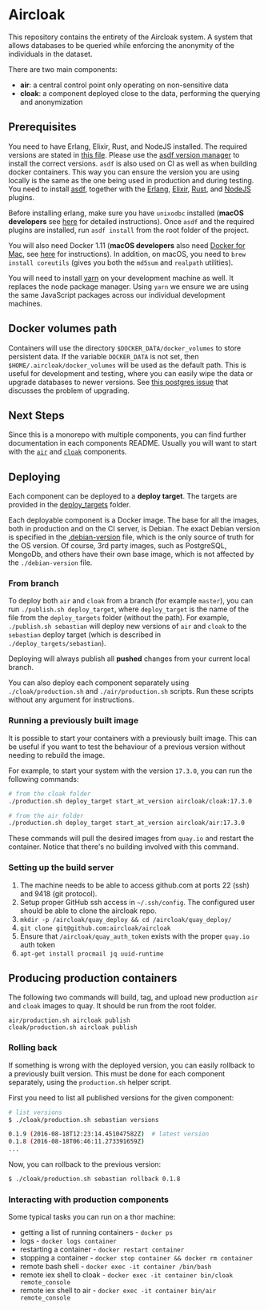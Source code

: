 # Aircloak

This repository contains the entirety of the Aircloak system.
A system that allows databases to be queried while enforcing
the anonymity of the individuals in the dataset.

There are two main components:

- **air**: a central control point only operating on non-sensitive data
- **cloak**: a component deployed close to the data, performing the querying and anonymization

## Prerequisites

You need to have Erlang, Elixir, Rust, and NodeJS installed. The required versions are stated in [this file](.tool-versions).
Please use the [asdf version manager](https://github.com/asdf-vm/asdf) to install the correct versions. `asdf` is also
used on CI as well as when building docker containers.
This way you can ensure the version you are using locally is the same as the one being used in production and during testing.
You need to install [asdf](https://github.com/asdf-vm/asdf), together with the [Erlang](https://github.com/asdf-vm/asdf-erlang),
[Elixir](https://github.com/asdf-vm/asdf-elixir), [Rust](https://github.com/code-lever/asdf-rust), and [NodeJS](https://github.com/asdf-vm/asdf-nodejs) plugins.

Before installing erlang, make sure you have `unixodbc` installed (**macOS developers** see [here](./cloak/osx_erlang_with_odbc.md) for detailed instructions).
Once `asdf` and the required plugins are installed, run `asdf install` from the root folder of the project.

You will also need Docker 1.11 (**macOS developers** also need [Docker for Mac](https://docs.docker.com/docker-for-mac/), see [here](./macos_docker.md) for instructions). In addition, on macOS, you need to `brew install coreutils` (gives you both the `md5sum` and `realpath` utilities).

You will need to install [yarn](https://yarnpkg.com/en/docs/install) on your development machine as well.
It replaces the node package manager. Using `yarn` we ensure we are using the same JavaScript packages
across our individual development machines.

## Docker volumes path

Containers will use the directory `$DOCKER_DATA/docker_volumes` to store persistent data.
If the variable `DOCKER_DATA` is not set, then `$HOME/.aircloak/docker_volumes` will be used as the default path.
This is useful for development and testing, where you can easily wipe the data or upgrade databases to newer versions.
See [this postgres issue](https://github.com/docker-library/postgres/issues/37) that discusses the problem of upgrading.

## Next Steps

Since this is a monorepo with multiple components, you can find further documentation in each components README. Usually you will want to start with the [`air`](./air/README.md) and [`cloak`](./cloak/README.md) components.

## Deploying

Each component can be deployed to a **deploy target**. The targets are provided in the [deploy_targets](./deploy_targets) folder.

Each deployable component is a Docker image. The base for all the images, both in production and on the CI server, is Debian. The exact Debian version is specified in the [.debian-version](./.debian-version) file, which is the only source of truth for the OS version. Of course, 3rd party images, such as PostgreSQL, MongoDb, and others have their own base image, which is not affected by the `./debian-version` file.

### From branch

To deploy both `air` and `cloak` from a branch (for example `master`), you can run `./publish.sh deploy_target`, where `deploy_target` is the name of the file from the `deploy_targets` folder (without the path). For example, `./publish.sh sebastian` will deploy new versions of `air` and `cloak` to the `sebastian` deploy target (which is described in `./deploy_targets/sebastian`).

Deploying will always publish all **pushed** changes from your current local branch.

You can also deploy each component separately using `./cloak/production.sh` and `./air/production.sh` scripts. Run these scripts without any argument for instructions.

### Running a previously built image

It is possible to start your containers with a previously built image. This can be useful if you want to test the behaviour of a previous version without needing to rebuild the image.

For example, to start your system with the version `17.3.0`, you can run the following commands:

```bash
# from the cloak folder
./production.sh deploy_target start_at_version aircloak/cloak:17.3.0

# from the air folder
./production.sh deploy_target start_at_version aircloak/air:17.3.0
```

These commands will pull the desired images from `quay.io` and restart the container. Notice that there's no building involved with this command.

### Setting up the build server

1. The machine needs to be able to access github.com at ports 22 (ssh) and 9418 (git protocol).
2. Setup proper GitHub ssh access in `~/.ssh/config`. The configured user should be able to clone the aircloak repo.
3. `mkdir -p /aircloak/quay_deploy && cd /aircloak/quay_deploy/`
4. `git clone git@github.com:aircloak/aircloak`
5. Ensure that `/aircloak/quay_auth_token` exists with the proper `quay.io` auth token
6. `apt-get install procmail jq uuid-runtime`

## Producing production containers

The following two commands will build, tag, and upload new production `air` and `cloak` images to quay. It should be run from the root folder.

```
air/production.sh aircloak publish
cloak/production.sh aircloak publish
```

### Rolling back

If something is wrong with the deployed version, you can easily rollback to a previously built version. This must be done for each component separately, using the `production.sh` helper script.

First you need to list all published versions for the given component:

```bash
# list versions
$ ./cloak/production.sh sebastian versions

0.1.9 (2016-08-18T12:23:14.451047582Z)  # latest version
0.1.8 (2016-08-18T06:46:11.273391659Z)
...
```

Now, you can rollback to the previous version:

```bash
$ ./cloak/production.sh sebastian rollback 0.1.8
```

### Interacting with production components

Some typical tasks you can run on a thor machine:

- getting a list of running containers - `docker ps`
- logs - `docker logs container`
- restarting a container - `docker restart container`
- stopping a container - `docker stop container && docker rm container`
- remote bash shell - `docker exec -it container /bin/bash`
- remote iex shell to cloak - `docker exec -it container bin/cloak remote_console`
- remote iex shell to air - `docker exec -it container bin/air remote_console`
